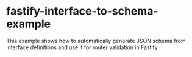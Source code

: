 # fastify-interface-to-schema-example

This example shows how to automatically generate JSON schema from interface definitions and use it for router validation in Fastify.
